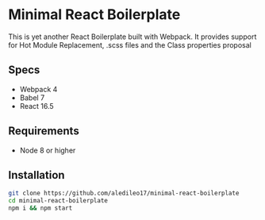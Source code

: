 # Minimal React Boilerplate

This is yet another React Boilerplate built with Webpack. It provides support for Hot Module Replacement, .scss files and the Class properties proposal

## Specs

- Webpack 4
- Babel 7
- React 16.5

## Requirements

- Node 8 or higher

## Installation

```sh
git clone https://github.com/aledileo17/minimal-react-boilerplate
cd minimal-react-boilerplate
npm i && npm start
```
